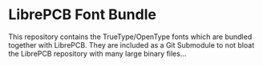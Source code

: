 # LibrePCB Font Bundle

This repository contains the TrueType/OpenType fonts which are bundled together
with LibrePCB. They are included as a Git Submodule to not bloat the LibrePCB
repository with many large binary files...
